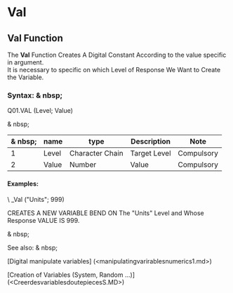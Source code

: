 # Val

## Val Function

The **Val** Function Creates A Digital Constant According to the value specific in argument. \
It is necessary to specific on which Level of Response We Want to Create the Variable.

### Syntax: & nbsp;

Q01.VAL (Level; Value)

& nbsp;

| & nbsp; | **name** | **type** | **Description** | **Note** |
| --- | --- | --- | --- | --- |
| &#49; | Level | Character Chain | Target Level | Compulsory |
| &#50; | Value | Number | Value | Compulsory |


#### Examples:

\ _Val ("Units"; 999)

CREATES A NEW VARIABLE BEND ON The "Units" Level and Whose Response VALUE IS 999.

& nbsp;

See also: & nbsp;

[Digital manipulate variables] (<manipulatingvarirablesnumerics1.md>)

[Creation of Variables (System, Random ...)] (<CreerdesvariablesdoutepiecesS.MD>)